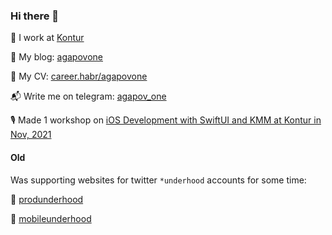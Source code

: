 ### Hi there 👋

👷 I work at [Kontur](kontur.ru)

📝 My blog: [agapovone](https://agapovone.github.io)

📁 My CV: [career.habr/agapovone](https://career.habr.com/agapovone)

📬 Write me on telegram: [agapov_one](https://t.me/agapov_one)

🎙 Made 1 workshop on [iOS Development with SwiftUI and KMM at Kontur in Nov, 2021](https://youtu.be/WMRFMPwwUuo?t=16825)

#### Old

Was supporting websites for twitter `*underhood` accounts for some time:

🍳  [produnderhood](produnderhood.github.io)

📱  [mobileunderhood](mobileunderhood.github.io)
